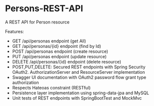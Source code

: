 # Persons-REST-API
A REST API for Person resource

Features:
- GET /api/personas endpoint (get All)
- GET /api/personas/{id} endpoint (find by Id)
- POST /api/personas endpoint (create resource)
- PUT /api/personas endpoint (update resource)
- DELETE /api/personas/{id} endpoint (delete resource)
- POST,PUT,DELETE: Secured REST endpoints with Spring Security OAuth2. AuthorizationServer and ResourceServer implementation
- Swagger UI documentation with OAuth2 password flow grant type authorization
- Respects Hateoas constraint (RESTful)
- Persistence layer implementation using spring-data-jpa and MySQL
- Unit tests of REST endpoints with SpringBootTest and MockMvc
